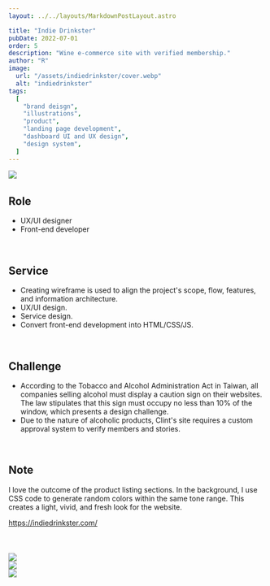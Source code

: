 ```yaml
---
layout: ../../layouts/MarkdownPostLayout.astro

title: "Indie Drinkster"
pubDate: 2022-07-01
order: 5
description: "Wine e-commerce site with verified membership."
author: "R"
image:
  url: "/assets/indiedrinkster/cover.webp"
  alt: "indiedrinkster"
tags:
  [
    "brand deisgn",
    "illustrations",
    "product",
    "landing page development",
    "dashboard UI and UX design",
    "design system",
  ]
---
```


<picture class="w-full object-contain">
  <!-- <source srcset="/assets/indiedrinkster/cover2x.webp" media="(min-width: 601px)" />
  <source srcset="/assets/indiedrinkster/cover1x.webp" media="(max-width: 600px)" /> -->
  <img class="w-full object-contain" src="/assets/indiedrinkster/cover.webp" sizes="100vw" loading="lazy" />
</picture>
<Image
  class="w-full object-contain lazyload"
  data-src="indiedrinkster/cover2x.webp"
  data-srcset="cover2x.webp 300w,
    cover1x.webp 600w,
    cover2x.webp 900w"
  data-sizes="auto"
  loading="lazy"
/>

## Role

<ul class="pl-8 marker:text-slate-400 dark:marker:text-neutral-500">
  <li class="mb-3">UX/UI designer</li>
  <li class="mb-3">Front-end developer</li>
</ul>

<br>

## Service

<ul class="pl-8 marker:text-slate-400 dark:marker:text-neutral-500">
  <li class="mb-3">Creating wireframe is used to align the project's scope, flow, features, and information architecture.</li>
  <li class="mb-3">UX/UI design.</li>
  <li class="mb-3">Service design.</li>
  <li class="mb-3">Convert front-end development into HTML/CSS/JS.</li>
</ul>
<br>

## Challenge

<ul class="pl-8 marker:text-slate-400 dark:marker:text-neutral-500">
  <li class="mb-3">According to the Tobacco and Alcohol Administration Act in Taiwan, all companies selling alcohol must display a caution sign on their websites. The law stipulates that this sign must occupy no less than 10% of the window, which presents a design challenge.</li>
  <li class="mb-3">Due to the nature of alcoholic products, Clint's site requires a custom approval system to verify members and stories.</li>
</ul>
<br>

## Note

I love the outcome of the product listing sections. In the background, I use CSS code to generate random colors within the same tone range. This creates a light, vivid, and fresh look for the website.

<div class="mt-10 font-light">
  <a target="_blank" class="text-lg text-neutral-400 border-solid border-0 border-b-[0.85px] pb-[0px]" href="https://indiedrinkster.com/">https://indiedrinkster.com/</a>
</div>

<br>
<br>
<br>

<div class="flex justify-start items-start w-full gap-2 mb-8">
  <picture>
    <source srcset="/assets/indiedrinkster/indiedrinkster-1.webp" media="(min-width: 601px)" />
    <source srcset="/assets/indiedrinkster/indiedrinkster-1.webp" media="(max-width: 600px)" />
    <img class="w-full object-contain" src="/assets/indiedrinkster/indiedrinkster-1.webp" />
  </picture>
</div>
<div class="flex justify-start items-start w-full gap-2 mb-8">
  <picture>
    <source srcset="/assets/indiedrinkster/indiedrinkster-3.webp" media="(min-width: 601px)" />
    <source srcset="/assets/indiedrinkster/indiedrinkster-3.webp" media="(max-width: 600px)" />
    <img class="w-full object-contain" src="/assets/indiedrinkster/indiedrinkster-3.webp" />
  </picture>
</div>
<div class="flex justify-start items-start w-full gap-2 mb-8">
  <picture>
    <source srcset="/assets/indiedrinkster/indiedrinkster-2.webp" media="(min-width: 601px)" />
    <source srcset="/assets/indiedrinkster/indiedrinkster-2.webp" media="(max-width: 600px)" />
    <img class="w-full object-contain" src="/assets/indiedrinkster/indiedrinkster-2.webp" />
  </picture>
</div>
